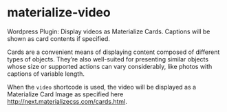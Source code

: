 # materialize-video
Wordpress Plugin: Display videos as Materialize Cards. Captions will be shown as card contents if specified.

Cards are a convenient means of displaying content composed of different types of objects. They’re also well-suited for presenting similar objects whose size or supported actions can vary considerably, like photos with captions of variable length.

When the `video` shortcode is used, the video will be displayed as a Materialize Card Image as specified here http://next.materializecss.com/cards.html.
